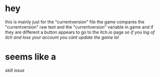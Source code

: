 # hey
this is mainly just for the "currentversion" file
the game compares the "currentversion" raw text and the "currentversion" variable in game and if they are different a button appears to go to the itch.io page
*so if you log of itch and lose your account you cant update the game*
_lol_
# seems like a
*skill issue*
